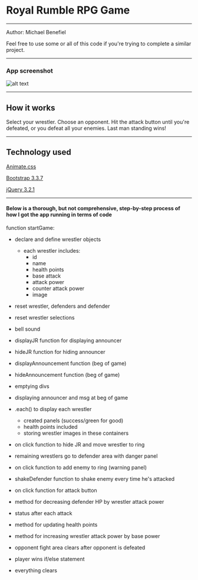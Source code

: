 <h1> Royal Rumble RPG Game </h1>
<hr></hr>
Author: Michael Benefiel

Feel free to use some or all of this code if you're trying to complete a similar project. 
<hr></hr>
<h3> App screenshot </h3>

![alt text](https://raw.githubusercontent.com/mjbenefiel/unit-4-game/master/assets/images/readme.jpg "Royal Rumble")

<hr></hr>
<h2> How it works </h2>
Select your wrestler. Choose an opponent. Hit the attack button until you're defeated, or you defeat all your enemies. Last man standing wins!
<hr></hr>

<h2>Technology used</h2>

[Animate.css](https://daneden.github.io/animate.css/)

[Bootstrap 3.3.7](http://getbootstrap.com/)

[jQuery 3.2.1](https://jquery.com/)


<hr></hr>

<h4>Below is a thorough, but not comprehensive, step-by-step process of how I got the app running in terms of code</h4>

function startGame:

- declare and define wrestler objects

  - each wrestler includes:
    - id
    - name
    - health points
    - base attack
    - attack power
    - counter attack power
    - image

- reset wrestler, defenders and defender

- reset wrestler selections

- bell sound 

- displayJR function for displaying announcer

- hideJR function for hiding announcer

- displayAnnouncement function (beg of game)

- hideAnnouncement function (beg of game)

- emptying divs

- displaying announcer and msg at beg of game

- .each() to display each wrestler
  - created panels (success/green for good)
  - health points included
  - storing wrestler images in these containers

- on click function to hide JR and move wrestler to ring

- remaining wrestlers go to defender area with danger panel

- on click function to add enemy to ring (warning panel)

- shakeDefender function to shake enemy every time he's attacked

- on click function for attack button

- method for decreasing defender HP by wrestler attack power

- status after each attack

- method for updating health points

- method for increasing wrestler attack power by base power

- opponent fight area clears after opponent is defeated

- player wins if/else statement

- everything clears
